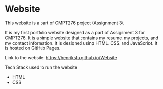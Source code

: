 # Website
This website is a part of CMPT276 project (Assignment 3).

It is my first portfolio website designed as a part of Assignment 3 for CMPT276. It is a simple website that contains my resume, my projects, and my contact information. It is designed using HTML, CSS, and JavaScript. It is hosted on GitHub Pages.

Link to the website: https://henriksfu.github.io/Website

Tech Stack used to run the website
- HTML
- CSS
